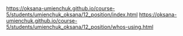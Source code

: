 https://oksana-umienchuk.github.io/course-5/students/umienchuk_oksana/12_position/index.html
https://oksana-umienchuk.github.io/course-5/students/umienchuk_oksana/12_position/whos-using.html

